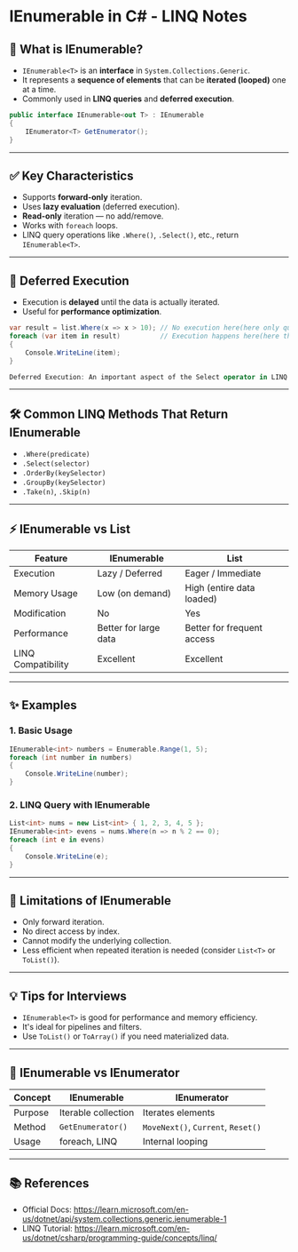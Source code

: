 
# IEnumerable<T> in C# - LINQ Notes

## 📌 What is IEnumerable<T>?
- `IEnumerable<T>` is an **interface** in `System.Collections.Generic`.
- It represents a **sequence of elements** that can be **iterated (looped)** one at a time.
- Commonly used in **LINQ queries** and **deferred execution**.

```csharp
public interface IEnumerable<out T> : IEnumerable
{
    IEnumerator<T> GetEnumerator();
}
```

---

## ✅ Key Characteristics
- Supports **forward-only** iteration.
- Uses **lazy evaluation** (deferred execution).
- **Read-only** iteration — no add/remove.
- Works with `foreach` loops.
- LINQ query operations like `.Where()`, `.Select()`, etc., return `IEnumerable<T>`.

---

## 🔄 Deferred Execution
- Execution is **delayed** until the data is actually iterated.
- Useful for **performance optimization**.

```csharp
var result = list.Where(x => x > 10); // No execution here(here only query is generated but not executed)
foreach (var item in result)          // Execution happens here(here the execution of query will take place)
{
    Console.WriteLine(item);
}

Deferred Execution: An important aspect of the Select operator in LINQ is that it uses deferred execution. This means that the actual transformation of elements doesn’t happen when you define the Select call but when you iterate over the resulting sequence. This can be important for performance, especially with large data sets or complex queries.
```

---

## 🛠️ Common LINQ Methods That Return IEnumerable<T>
- `.Where(predicate)`
- `.Select(selector)`
- `.OrderBy(keySelector)`
- `.GroupBy(keySelector)`
- `.Take(n)`, `.Skip(n)`

---

## ⚡ IEnumerable vs List
| Feature              | IEnumerable<T>         | List<T>                    |
|----------------------|------------------------|----------------------------|
| Execution            | Lazy / Deferred        | Eager / Immediate          |
| Memory Usage         | Low (on demand)        | High (entire data loaded)  |
| Modification         | No                     | Yes                        |
| Performance          | Better for large data  | Better for frequent access |
| LINQ Compatibility   | Excellent              | Excellent                  |

---

## ✨ Examples

### 1. Basic Usage
```csharp
IEnumerable<int> numbers = Enumerable.Range(1, 5);
foreach (int number in numbers)
{
    Console.WriteLine(number);
}
```

### 2. LINQ Query with IEnumerable
```csharp
List<int> nums = new List<int> { 1, 2, 3, 4, 5 };
IEnumerable<int> evens = nums.Where(n => n % 2 == 0);
foreach (int e in evens)
{
    Console.WriteLine(e);
}
```

---

## 🚧 Limitations of IEnumerable
- Only forward iteration.
- No direct access by index.
- Cannot modify the underlying collection.
- Less efficient when repeated iteration is needed (consider `List<T>` or `ToList()`).

---

## 💡 Tips for Interviews
- `IEnumerable<T>` is good for performance and memory efficiency.
- It's ideal for pipelines and filters.
- Use `ToList()` or `ToArray()` if you need materialized data.

---

## 🔁 IEnumerable vs IEnumerator

| Concept      | IEnumerable        | IEnumerator       |
|--------------|--------------------|-------------------|
| Purpose      | Iterable collection | Iterates elements |
| Method       | `GetEnumerator()`   | `MoveNext()`, `Current`, `Reset()` |
| Usage        | foreach, LINQ       | Internal looping  |

---

## 📚 References
- Official Docs: https://learn.microsoft.com/en-us/dotnet/api/system.collections.generic.ienumerable-1
- LINQ Tutorial: https://learn.microsoft.com/en-us/dotnet/csharp/programming-guide/concepts/linq/
